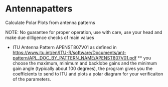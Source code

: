 # Antennapatters
Calculate Polar Plots from antenna patterns

NOTE: No guarantee for proper operation, use with care, use your head and make due dilligence checks of main values

*  ITU Antenna Pattern APENST807V01 as defined in https://www.itu.int/en/ITU-R/software/Documents/ant-pattern/APL_DOC_BY_PATTERN_NAME/APENST807V01.pdf
** you choose the maximum, minimum and backlobe gains and the minimum gain angle (typically about 100 degrees), the program gives you the coefficients to send to ITU and plots a polar diagram for your verificaiton of the parameters.
